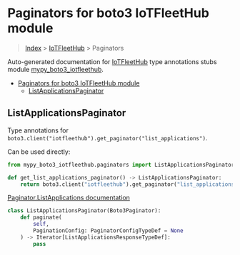 # Paginators for boto3 IoTFleetHub module

> [Index](../index.md) > [IoTFleetHub](./index.md) > Paginators

Auto-generated documentation for [IoTFleetHub](https://boto3.amazonaws.com/v1/documentation/api/latest/reference/services/iotfleethub.html#IoTFleetHub)
type annotations stubs module [mypy_boto3_iotfleethub](https://pypi.org/project/mypy-boto3-iotfleethub/).

- [Paginators for boto3 IoTFleetHub module](#paginators-for-boto3-iotfleethub-module)
  - [ListApplicationsPaginator](#listapplicationspaginator)

## ListApplicationsPaginator

Type annotations for `boto3.client("iotfleethub").get_paginator("list_applications")`.

Can be used directly:

```python
from mypy_boto3_iotfleethub.paginators import ListApplicationsPaginator

def get_list_applications_paginator() -> ListApplicationsPaginator:
    return boto3.client("iotfleethub").get_paginator("list_applications")
```

[Paginator.ListApplications documentation](https://boto3.amazonaws.com/v1/documentation/api/latest/reference/services/iotfleethub.html#IoTFleetHub.Paginator.ListApplications)

```python
class ListApplicationsPaginator(Boto3Paginator):
    def paginate(
        self,
        PaginationConfig: PaginatorConfigTypeDef = None
    ) -> Iterator[ListApplicationsResponseTypeDef]:
        pass
```